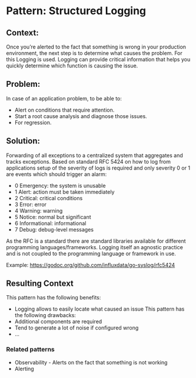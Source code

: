 # Pattern: Structured Logging
## Context: 
Once you’re alerted to the fact that something is wrong in your production environment, the next step is to determine what causes the problem. For this Logging is used. Logging can provide critical information that helps you quickly determine which function is causing the issue.
## Problem:
In case of an application problem, to be able to:
* Alert on conditions that require attention.
* Start a root cause analysis and diagnose those issues.
* For regression.
## Solution:
Forwarding of all exceptions to a centralized system that aggregates and tracks exceptions. Based on standard RFC 5424 on how to log from applications setup of the severity of logs is required and only severity 0 or 1 are events which should trigger an alarm:

* 0 Emergency: the system is unusable
* 1 Alert: action must be taken immediately
* 2 Critical: critical conditions
* 3 Error: error
* 4 Warning: warning
* 5 Notice: normal but significant
* 6 Informational: informational
* 7 Debug: debug-level messages

As the RFC is a standard there are standard libraries available for different programming languages/frameworks. Logging itself an agnostic practice and is not coupled to the programming language or framework in use.

Example:
https://godoc.org/github.com/influxdata/go-syslog/rfc5424

## Resulting Context
This pattern has the following benefits:
* Logging allows to easily locate what caused an issue 
This pattern has the following drawbacks:
* Additional components are required
* Tend to generate a lot of noise if configured wrong
* ...
### Related patterns
* Observability - Alerts on the fact that something is not working
* Alerting
